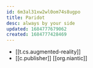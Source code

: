 ```yaml
---
id: 6m3al31xw2wl0om74s8ugpo
title: Paridot
desc: always by your side
updated: 1684777679062
created: 1684777428469
---
```


- [[t.cs.augmented-reality]]
- [[c.publisher]] [[org.niantic]]